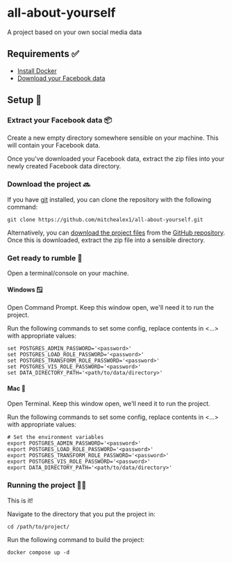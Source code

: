 # all-about-yourself
A project based on your own social media data

## Requirements ✅

* [Install Docker](https://www.docker.com/)
* [Download your Facebook data](https://www.facebook.com/help/212802592074644/?helpref=uf_share)

## Setup 👷

### Extract your Facebook data 📦

Create a new empty directory somewhere sensible on your machine. This will contain your Facebook data.

Once you've downloaded your Facebook data, extract the zip files into your newly created Facebook data directory.

### Download the project 🔜

If you have [git](https://git-scm.com/) installed, you can clone the repository with the following command:
```
git clone https://github.com/mitchealex1/all-about-yourself.git
```

Alternatively, you can [download the project files](https://docs.github.com/en/repositories/working-with-files/using-files/downloading-source-code-archives#downloading-source-code-archives) from the [GitHub repository](https://github.com/mitchealex1/all-about-yourself). Once this is downloaded, extract the zip file into a sensible directory.

### Get ready to rumble 🥊

Open a terminal/console on your machine. 

#### Windows 🪟

Open Command Prompt. Keep this window open, we'll need it to run the project.

Run the following commands to set some config, replace contents in <...> with appropriate values:
```
set POSTGRES_ADMIN_PASSWORD='<password>'
set POSTGRES_LOAD_ROLE_PASSWORD='<password>'
set POSTGRES_TRANSFORM_ROLE_PASSWORD='<password>'
set POSTGRES_VIS_ROLE_PASSWORD='<password>'
set DATA_DIRECTORY_PATH='<path/to/data/directory>'
```

#### Mac 🍎

Open Terminal. Keep this window open, we'll need it to run the project.

Run the following commands to set some config, replace contents in <...> with appropriate values:
```
# Set the environment variables
export POSTGRES_ADMIN_PASSWORD='<password>'
export POSTGRES_LOAD_ROLE_PASSWORD='<password>'
export POSTGRES_TRANSFORM_ROLE_PASSWORD='<password>'
export POSTGRES_VIS_ROLE_PASSWORD='<password>'
export DATA_DIRECTORY_PATH='<path/to/data/directory>'
```

### Running the project 🏃‍♀️

This is it!

Navigate to the directory that you put the project in:
```
cd /path/to/project/
```

Run the following command to build the project:
```
docker compose up -d
```
